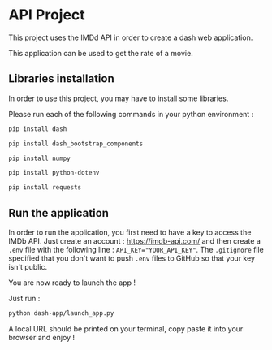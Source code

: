 
# API Project

This project uses the IMDd API in order to create a dash web application.

This application can be used to get the rate of a movie.

## Libraries installation

In order to use this project, you may have to install some libraries.

Please run each of the following commands in your python environment : 

```bash
pip install dash
```
```bash
pip install dash_bootstrap_components
```
```bash
pip install numpy
```
```bash
pip install python-dotenv
```
```bash
pip install requests
```

## Run the application

In order to run the application, you first need to have a key to access the IMDb API. Just create an account : https://imdb-api.com/ and then create a `.env` file with the following line : `API_KEY="YOUR_API_KEY"`.
The `.gitignore` file specified that you don't want to push `.env` files to GitHub so that your key isn't public.

You are now ready to launch the app ! 

Just run :

```bash
python dash-app/launch_app.py
```

A local URL should be printed on your terminal, copy paste it into your browser and enjoy !
